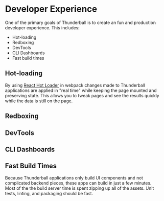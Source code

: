 # Developer Experience

One of the primary goals of Thunderball is to create an fun and production developer experience.  This includes:
- Hot-loading
- Redboxing
- DevTools
- CLI Dashboards
- Fast build times

## Hot-loading
By using [React Hot Loader](https://gaearon.github.io/react-hot-loader) in webpack changes made to Thunderball applications are applied in "real time" while keeping the page mounted and preserving state. This allows you to tweak pages and see the results quickly while the data is still on the page.

## Redboxing

## DevTools

## CLI Dashboards

## Fast Build Times
Because Thunderball applications only build UI components and not complicated backend pieces, these apps can build in just a few minutes.  Most of the the build server time is spent zipping up all of the assets.  Unit tests, linting, and packaging should be fast. 